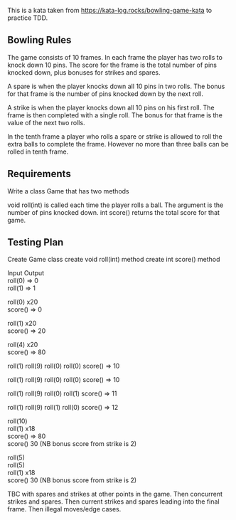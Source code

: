 This is a kata taken from https://kata-log.rocks/bowling-game-kata to practice TDD.

## Bowling Rules

The game consists of 10 frames. In each frame the player has two rolls to knock down 10 pins. The score for the frame is the total number of pins knocked down, plus bonuses for strikes and spares.

A spare is when the player knocks down all 10 pins in two rolls. The bonus for that frame is the number of pins knocked down by the next roll.

A strike is when the player knocks down all 10 pins on his first roll. The frame is then completed with a single roll. The bonus for that frame is the value of the next two rolls.

In the tenth frame a player who rolls a spare or strike is allowed to roll the extra balls to complete the frame. However no more than three balls can be rolled in tenth frame.

## Requirements

Write a class Game that has two methods

void roll(int) is called each time the player rolls a ball. The argument is the number of pins knocked down.
int score() returns the total score for that game.

## Testing Plan

Create Game class
create void roll(int) method
create int score() method

Input Output<br>
roll(0) => 0 <br>
roll(1) => 1 <br>

roll(0) x20 <br>
score() => 0 <br>

roll(1) x20 <br>
score() => 20 <br>

roll(4) x20 <br>
score() => 80 <br>

roll(1)
roll(9)
roll(0)
roll(0)
score() => 10

roll(1)
roll(9)
roll(0)
roll(0)
score() => 10

roll(1)
roll(9)
roll(0)
roll(1)
score() => 11

roll(1)
roll(9)
roll(1)
roll(0)
score() => 12

roll(10) <br>
roll(1) x18 <br>
score() => 80 <br>
score() 30 (NB bonus score from strike is 2) <br>

roll(5) <br>
roll(5) <br>
roll(1) x18 <br>
score() 30 (NB bonus score from strike is 2) <br>

TBC with spares and strikes at other points in the game. Then concurrent strikes and spares. Then current strikes and spares leading into the final frame. Then illegal moves/edge cases.
